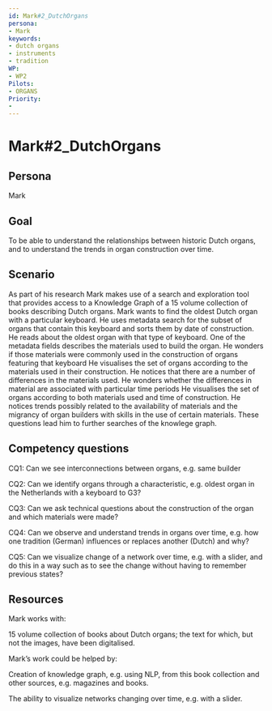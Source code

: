 ```yaml
---
id: Mark#2_DutchOrgans
persona: 
- Mark
keywords: 
- dutch organs
- instruments
- tradition
WP:
- WP2
Pilots:
- ORGANS
Priority:
- 
---
```


# Mark#2_DutchOrgans

## Persona

Mark

## Goal

To be able to understand the relationships between historic Dutch organs, and to understand the trends in organ construction over time.

## Scenario

As part of his research Mark makes use of a search and exploration tool that provides access to a Knowledge Graph of a 15 volume collection of books describing Dutch organs.
Mark wants to find the oldest Dutch organ with a particular keyboard. He uses metadata search for the subset of organs that contain this keyboard and sorts them by date of construction. He reads about the oldest organ with that type of keyboard. One of the metadata fields describes the materials used to build the organ. He wonders if those materials were commonly used in the construction of organs featuring that keyboard	He visualises the set of organs according to the materials used in their construction. He notices that there are a number of differences in the materials used. He wonders whether the differences in material are associated with particular time periods	He visualises the set of organs according to both materials used and time of construction. He notices trends possibly related to the availability of materials and the migrancy of organ builders with skills in the use of certain materials. These questions lead him to further searches of the knowlege graph.

## Competency questions

CQ1: Can we see interconnections between organs, e.g. same builder

CQ2: Can we identify organs through a characteristic, e.g. oldest organ in the Netherlands with a keyboard to G3?

CQ3: Can we ask technical questions about the construction of the organ and which materials were made?

CQ4: Can we observe and understand trends in organs over time, e.g. how one tradition (German) influences or replaces another (Dutch) and why?

CQ5: Can we visualize change of a network over time, e.g. with a slider, and do this in a way such as to see the change without having to remember previous states?

## Resources

Mark works with:

15 volume collection of books about Dutch organs; the text for which, but not the images, have been digitalised.

Mark’s work could be helped by:

Creation of knowledge graph, e.g. using NLP, from this book collection and other sources, e.g. magazines and books.

The ability to visualize networks changing over time, e.g. with a slider.

